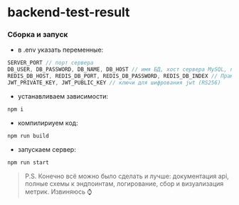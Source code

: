 # backend-test-result

### Сборка и запуск
- в .env указать переменные:
```js
SERVER_PORT // порт сервера
DB_USER, DB_PASSWORD, DB_NAME, DB_HOST // имя БД, хост сервера MySQL, пользователь и его пароль
REDIS_DB_HOST, REDIS_DB_PORT, REDIS_DB_PASSWORD, REDIS_DB_INDEX // Праметры для подключения к Redis
JWT_PRIVATE_KEY, JWT_PUBLIC_KEY // ключи для шифрования jwt (RS256)
```

- устанавливаем зависимости:
```bash
npm i
```

- компилириуем код:
```bash
npm run build
```

- запускаем сервер:
```bash
npm run start
```

> P.S. Конечно всё можно было сделать и лучше: документация api, полные схемы к эндпоинтам, логирование, сбор и визуализация метрик. Извиняюсь ⌚